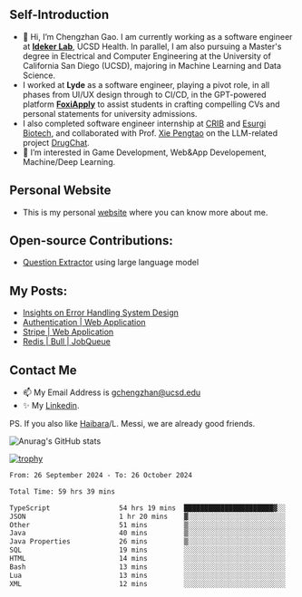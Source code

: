 ## Self-Introduction
- 👋 Hi, I’m Chengzhan Gao. I am currently working as a software engineer at **[Ideker Lab](https://idekerlab.ucsd.edu/)**, UCSD Health. In parallel, I am also pursuing a Master's degree in Electrical and Computer Engineering at the University of California San Diego (UCSD), majoring in Machine Learning and Data Science.
- I worked at **Lyde** as a software engineer, playing a pivot role, in all phases from UI/UX design through to CI/CD, in the GPT-powered platform **[FoxiApply](https://lyde.io)** to assist students in crafting compelling CVs and personal statements for university admissions.
- I also completed software engineer internship at [CRIB](https://apps.apple.com/us/app/crib-for-roommates/id6468918103?platform=iphone) and [Esurgi Biotech](https://myesurgi.com/), and collaborated with Prof. [Xie Pengtao](https://pengtaoxie.github.io/) on the LLM-related project [DrugChat](https://github.com/UCSD-AI4H/drugchat).
- 👀 I’m interested in Game Development, Web&App Developement, Machine/Deep Learning.

## Personal Website
-  This is my personal [website](https://gaochengzhan.netlify.app/) where you can know more about me.

## Open-source Contributions:
- [Question Extractor](https://github.com/nestordemeure/question_extractor) using large language model

## My Posts:
- [Insights on Error Handling System Design](https://gaochengzhan.netlify.app/post/error-handling/)
- [Authentication | Web Application](https://gaochengzhan.netlify.app/post/authentication/)
- [Stripe | Web Application](https://gaochengzhan.netlify.app/post/stripe/)
- [Redis | Bull | JobQueue](https://gaochengzhan.netlify.app/post/job-queue/)

## Contact Me
- 📫 My Email Address is gchengzhan@ucsd.edu
- ✨ My [Linkedin](https://www.linkedin.com/in/chengzhan-christoffel-gao/).

PS. If you also like [Haibara](https://www.detectiveconanworld.com/wiki/Ai_Haibara)/L. Messi, we are already good friends.

![Anurag's GitHub stats](https://github-readme-stats.vercel.app/api?username=GAOChengzhan&show_icons=true&theme=radical)

[![trophy](https://github-profile-trophy.vercel.app/?username=gaochengzhan&theme=flat&row=1&margin-w=12)](https://github.com/ryo-ma/github-profile-trophy)

<!--START_SECTION:waka-->

```txt
From: 26 September 2024 - To: 26 October 2024

Total Time: 59 hrs 39 mins

TypeScript                 54 hrs 19 mins  ██████████████████████▓░░   91.06 %
JSON                       1 hr 20 mins    ▓░░░░░░░░░░░░░░░░░░░░░░░░   02.24 %
Other                      51 mins         ▒░░░░░░░░░░░░░░░░░░░░░░░░   01.44 %
Java                       40 mins         ▒░░░░░░░░░░░░░░░░░░░░░░░░   01.13 %
Java Properties            26 mins         ▒░░░░░░░░░░░░░░░░░░░░░░░░   00.73 %
SQL                        19 mins         ░░░░░░░░░░░░░░░░░░░░░░░░░   00.54 %
HTML                       14 mins         ░░░░░░░░░░░░░░░░░░░░░░░░░   00.41 %
Bash                       13 mins         ░░░░░░░░░░░░░░░░░░░░░░░░░   00.39 %
Lua                        13 mins         ░░░░░░░░░░░░░░░░░░░░░░░░░   00.37 %
XML                        12 mins         ░░░░░░░░░░░░░░░░░░░░░░░░░   00.36 %
```

<!--END_SECTION:waka-->

<!---
gaochengzhan/gaochengzhan is a ✨ special ✨ repository because its `README.md` (this file) appears on your GitHub profile.
You can click the Preview link to take a look at your changes.
--->
